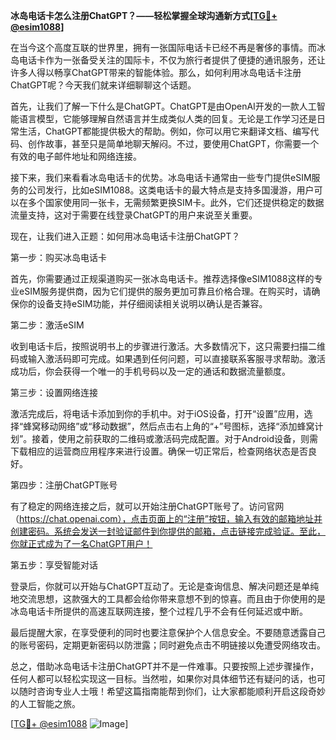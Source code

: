 **冰岛电话卡怎么注册ChatGPT？——轻松掌握全球沟通新方式[[TG💪+ @esim1088](https://t.me/s/esim1088)]**

在当今这个高度互联的世界里，拥有一张国际电话卡已经不再是奢侈的事情。而冰岛电话卡作为一张备受关注的国际卡，不仅为旅行者提供了便捷的通讯服务，还让许多人得以畅享ChatGPT带来的智能体验。那么，如何利用冰岛电话卡注册ChatGPT呢？今天我们就来详细聊聊这个话题。

首先，让我们了解一下什么是ChatGPT。ChatGPT是由OpenAI开发的一款人工智能语言模型，它能够理解自然语言并生成类似人类的回复。无论是工作学习还是日常生活，ChatGPT都能提供极大的帮助。例如，你可以用它来翻译文档、编写代码、创作故事，甚至只是简单地聊天解闷。不过，要使用ChatGPT，你需要一个有效的电子邮件地址和网络连接。

接下来，我们来看看冰岛电话卡的优势。冰岛电话卡通常由一些专门提供eSIM服务的公司发行，比如eSIM1088。这类电话卡的最大特点是支持多国漫游，用户可以在多个国家使用同一张卡，无需频繁更换SIM卡。此外，它们还提供稳定的数据流量支持，这对于需要在线登录ChatGPT的用户来说至关重要。

现在，让我们进入正题：如何用冰岛电话卡注册ChatGPT？

第一步：购买冰岛电话卡

首先，你需要通过正规渠道购买一张冰岛电话卡。推荐选择像eSIM1088这样的专业eSIM服务提供商，因为它们提供的服务更加可靠且价格合理。在购买时，请确保你的设备支持eSIM功能，并仔细阅读相关说明以确认是否兼容。

第二步：激活eSIM

收到电话卡后，按照说明书上的步骤进行激活。大多数情况下，这只需要扫描二维码或输入激活码即可完成。如果遇到任何问题，可以直接联系客服寻求帮助。激活成功后，你会获得一个唯一的手机号码以及一定的通话和数据流量额度。

第三步：设置网络连接

激活完成后，将电话卡添加到你的手机中。对于iOS设备，打开“设置”应用，选择“蜂窝移动网络”或“移动数据”，然后点击右上角的“+”号图标，选择“添加蜂窝计划”。接着，使用之前获取的二维码或激活码完成配置。对于Android设备，则需下载相应的运营商应用程序来进行设置。确保一切正常后，检查网络状态是否良好。

第四步：注册ChatGPT账号

有了稳定的网络连接之后，就可以开始注册ChatGPT账号了。访问官网（https://chat.openai.com），点击页面上的“注册”按钮，输入有效的邮箱地址并创建密码。系统会发送一封验证邮件到你提供的邮箱，点击链接完成验证。至此，你就正式成为了一名ChatGPT用户！

第五步：享受智能对话

登录后，你就可以开始与ChatGPT互动了。无论是查询信息、解决问题还是单纯地交流思想，这款强大的工具都会给你带来意想不到的惊喜。而且由于你使用的是冰岛电话卡所提供的高速互联网连接，整个过程几乎不会有任何延迟或中断。

最后提醒大家，在享受便利的同时也要注意保护个人信息安全。不要随意透露自己的账号密码，定期更新密码以防泄露；同时避免点击不明链接以免遭受网络攻击。

总之，借助冰岛电话卡注册ChatGPT并不是一件难事。只要按照上述步骤操作，任何人都可以轻松实现这一目标。当然啦，如果你对具体细节还有疑问的话，也可以随时咨询专业人士哦！希望这篇指南能帮到你们，让大家都能顺利开启这段奇妙的人工智能之旅。

[[TG💪+ @esim1088](https://t.me/s/esim1088) ![Image](https://i.postimg.cc/4NQfJmqS/Snipaste-2025-05-13-00-14-12.png)]